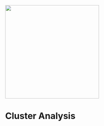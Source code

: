 <img src="https://upload.wikimedia.org/wikipedia/commons/6/66/Logo_cnam.gif" width="300">

# Cluster Analysis


